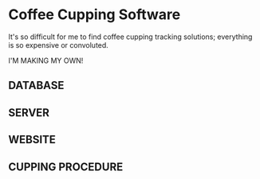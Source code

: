 # Coffee Cupping Software

It's so difficult for me to find coffee cupping tracking solutions; everything
is so expensive or convoluted.

I'M MAKING MY OWN!

## DATABASE

## SERVER

## WEBSITE

## CUPPING PROCEDURE
